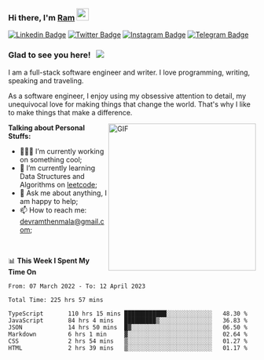### Hi there, I'm <a href="#" target="_blank">Ram</a> <img src="https://media.giphy.com/media/hvRJCLFzcasrR4ia7z/giphy.gif" width="25" height="25">

[![Linkedin Badge](https://img.shields.io/badge/-LinkedIn-0e76a8?style=flat-square&logo=Linkedin&logoColor=white)](https://www.linkedin.com/in/ramdevengineer/)
[![Twitter Badge](https://img.shields.io/badge/-Twitter-00acee?style=flat-square&logo=Twitter&logoColor=white)](https://twitter.com/ramthenmala)
[![Instagram Badge](https://img.shields.io/badge/-Instagram-e4405f?style=flat-square&logo=Instagram&logoColor=white)](https://instagram.com/ramthenmala/)
[![Telegram Badge](https://img.shields.io/badge/-Telegram-0088cc?style=flat-square&logo=Telegram&logoColor=white)](https://t.me/ramthenmala)

### Glad to see you here! &nbsp; ![](https://visitor-badge.glitch.me/badge?page_id=ramthenmala)

I am a full-stack software engineer and writer. I love programming, writing, speaking and traveling.

As a software engineer, I enjoy using my obsessive attention to detail, my unequivocal love for making things that change the world. That's why I like to make things that make a difference.

<img align="right" alt="GIF" src="https://user-images.githubusercontent.com/4328468/157245666-f4dd5472-5b11-4727-baaf-69e90e372b69.gif?raw=true" width="300" />

**Talking about Personal Stuffs:**

- 👨🏻‍💻 I’m currently working on something cool;
- 🚀 I’m currently learning Data Structures and Algorithms on [leetcode](https://leetcode.com/ramthenmala);
- 💬 Ask me about anything, I am happy to help; 
- 📫 How to reach me: devramthenmala@gmail.com;

</br>

📊 **This Week I Spent My Time On** 
<!--START_SECTION:waka-->

```text
From: 07 March 2022 - To: 12 April 2023

Total Time: 225 hrs 57 mins

TypeScript       110 hrs 15 mins ████████████░░░░░░░░░░░░░   48.30 %
JavaScript       84 hrs 4 mins   █████████▒░░░░░░░░░░░░░░░   36.83 %
JSON             14 hrs 50 mins  █▓░░░░░░░░░░░░░░░░░░░░░░░   06.50 %
Markdown         6 hrs 1 min     ▓░░░░░░░░░░░░░░░░░░░░░░░░   02.64 %
CSS              2 hrs 54 mins   ▒░░░░░░░░░░░░░░░░░░░░░░░░   01.27 %
HTML             2 hrs 39 mins   ▒░░░░░░░░░░░░░░░░░░░░░░░░   01.17 %
```

<!--END_SECTION:waka-->


